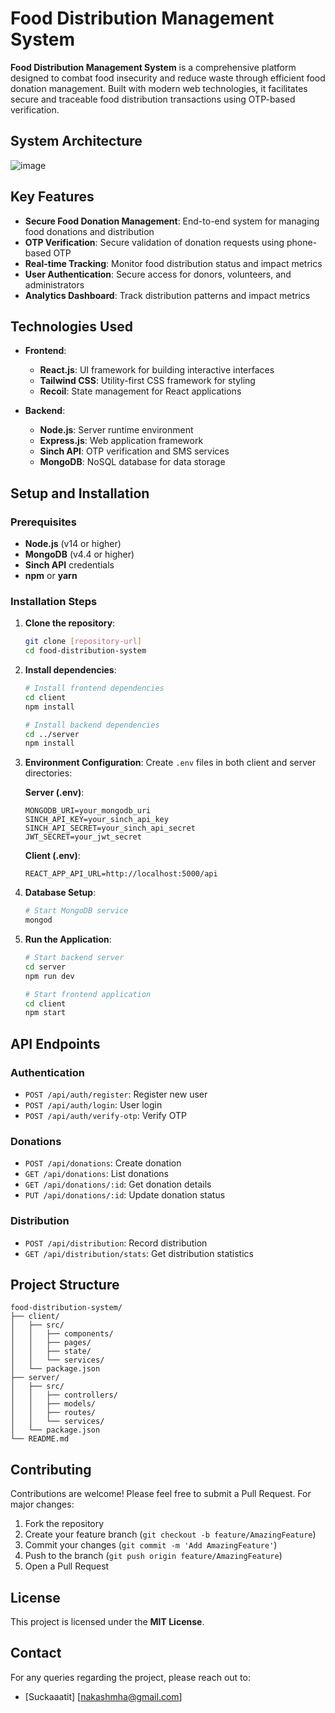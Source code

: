 # **Food Distribution Management System**

**Food Distribution Management System** is a comprehensive platform designed to combat food insecurity and reduce waste through efficient food donation management. Built with modern web technologies, it facilitates secure and traceable food distribution transactions using OTP-based verification.

## **System Architecture**
![image](https://github.com/user-attachments/assets/8d71be4f-17a5-4195-abc5-ba16c1cd76e5)


## **Key Features**
- **Secure Food Donation Management**: End-to-end system for managing food donations and distribution
- **OTP Verification**: Secure validation of donation requests using phone-based OTP
- **Real-time Tracking**: Monitor food distribution status and impact metrics
- **User Authentication**: Secure access for donors, volunteers, and administrators
- **Analytics Dashboard**: Track distribution patterns and impact metrics

## **Technologies Used**
- **Frontend**:
  - **React.js**: UI framework for building interactive interfaces
  - **Tailwind CSS**: Utility-first CSS framework for styling
  - **Recoil**: State management for React applications

- **Backend**:
  - **Node.js**: Server runtime environment
  - **Express.js**: Web application framework
  - **Sinch API**: OTP verification and SMS services
  - **MongoDB**: NoSQL database for data storage

## **Setup and Installation**

### **Prerequisites**
- **Node.js** (v14 or higher)
- **MongoDB** (v4.4 or higher)
- **Sinch API** credentials
- **npm** or **yarn**

### **Installation Steps**

1. **Clone the repository**:
   ```bash
   git clone [repository-url]
   cd food-distribution-system
   ```

2. **Install dependencies**:
   ```bash
   # Install frontend dependencies
   cd client
   npm install

   # Install backend dependencies
   cd ../server
   npm install
   ```

3. **Environment Configuration**:
   Create `.env` files in both client and server directories:

   **Server (.env)**:
   ```plaintext
   MONGODB_URI=your_mongodb_uri
   SINCH_API_KEY=your_sinch_api_key
   SINCH_API_SECRET=your_sinch_api_secret
   JWT_SECRET=your_jwt_secret
   ```

   **Client (.env)**:
   ```plaintext
   REACT_APP_API_URL=http://localhost:5000/api
   ```

4. **Database Setup**:
   ```bash
   # Start MongoDB service
   mongod
   ```

5. **Run the Application**:
   ```bash
   # Start backend server
   cd server
   npm run dev

   # Start frontend application
   cd client
   npm start
   ```

## **API Endpoints**

### **Authentication**
- `POST /api/auth/register`: Register new user
- `POST /api/auth/login`: User login
- `POST /api/auth/verify-otp`: Verify OTP

### **Donations**
- `POST /api/donations`: Create donation
- `GET /api/donations`: List donations
- `GET /api/donations/:id`: Get donation details
- `PUT /api/donations/:id`: Update donation status

### **Distribution**
- `POST /api/distribution`: Record distribution
- `GET /api/distribution/stats`: Get distribution statistics

## **Project Structure**
```
food-distribution-system/
├── client/
│   ├── src/
│   │   ├── components/
│   │   ├── pages/
│   │   ├── state/
│   │   └── services/
│   └── package.json
├── server/
│   ├── src/
│   │   ├── controllers/
│   │   ├── models/
│   │   ├── routes/
│   │   └── services/
│   └── package.json
└── README.md
```

## **Contributing**
Contributions are welcome! Please feel free to submit a Pull Request. For major changes:
1. Fork the repository
2. Create your feature branch (`git checkout -b feature/AmazingFeature`)
3. Commit your changes (`git commit -m 'Add AmazingFeature'`)
4. Push to the branch (`git push origin feature/AmazingFeature`)
5. Open a Pull Request

## **License**
This project is licensed under the **MIT License**.

## **Contact**
For any queries regarding the project, please reach out to:
- [Suckaaatit] [nakashmha@gmail.com]
